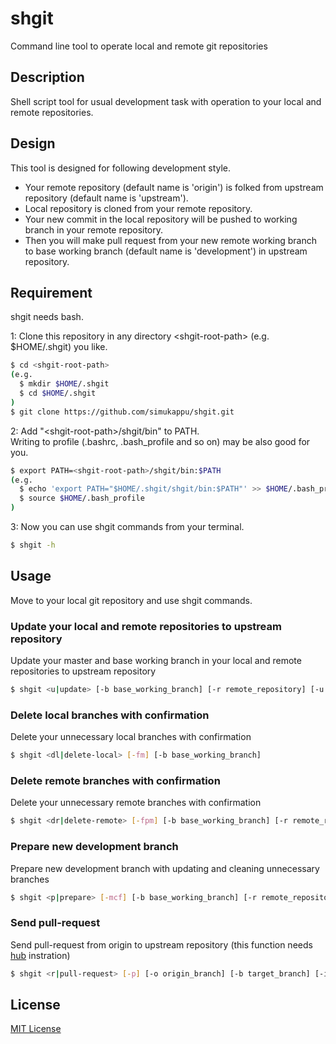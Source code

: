 # shgit
Command line tool to operate local and remote git repositories

## Description
Shell script tool for usual development task with operation to your local and remote repositories.  

## Design
This tool is designed for following development style.
* Your remote repository (default name is 'origin') is folked from upstream repository (default name is 'upstream').
* Local repository is cloned from your remote repository.
* Your new commit in the local repository will be pushed to working branch in your remote repository.
* Then you will make pull request from your new remote working branch to base working branch (default name is 'development') in upstream repository.

## Requirement
shgit needs bash.

1: Clone this repository in any directory \<shgit-root-path\>  (e.g. $HOME/.shgit) you like.
```sh
$ cd <shgit-root-path>  
(e.g.  
  $ mkdir $HOME/.shgit  
  $ cd $HOME/.shgit  
)  
$ git clone https://github.com/simukappu/shgit.git
```
2: Add "\<shgit-root-path\>/shgit/bin" to PATH.  
Writing to profile (.bashrc, .bash_profile and so on) may be also good for you.
```sh
$ export PATH=<shgit-root-path>/shgit/bin:$PATH  
(e.g.  
  $ echo 'export PATH="$HOME/.shgit/shgit/bin:$PATH"' >> $HOME/.bash_profile  
  $ source $HOME/.bash_profile
)
```
3: Now you can use shgit commands from your terminal.  
```sh
$ shgit -h
```

## Usage
Move to your local git repository and use shgit commands.

### Update your local and remote repositories to upstream repository
Update your master and base working branch in your local and remote repositories to upstream repository
```sh
$ shgit <u|update> [-b base_working_branch] [-r remote_repository] [-u upstream_repository]
```

### Delete local branches with confirmation
Delete your unnecessary local branches with confirmation
```sh
$ shgit <dl|delete-local> [-fm] [-b base_working_branch]
```

### Delete remote branches with confirmation
Delete your unnecessary remote branches with confirmation
```sh
$ shgit <dr|delete-remote> [-fpm] [-b base_working_branch] [-r remote_repository]
```

### Prepare new development branch
Prepare new development branch with updating and cleaning unnecessary branches
```sh
$ shgit <p|prepare> [-mcf] [-b base_working_branch] [-r remote_repository] [-u upstream_repository]
```

### Send pull-request
Send pull-request from origin to upstream repository (this function needs [hub](https://github.com/github/hub) instration)
```sh
$ shgit <r|pull-request> [-p] [-o origin_branch] [-b target_branch] [-i issue]
```

## License
[MIT License](https://github.com/simukappu/shgit/blob/master/LICENSE)
